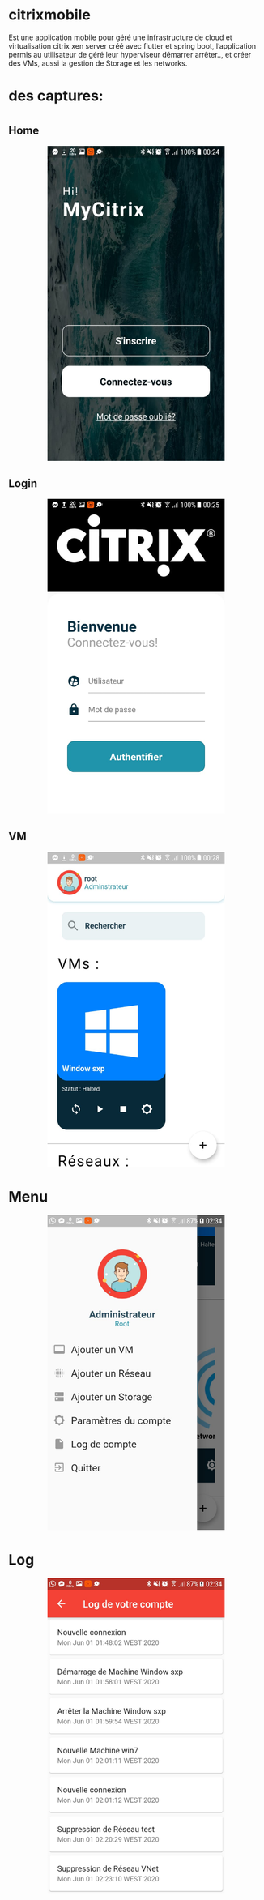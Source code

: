 # citrixmobile
  Est une application mobile pour géré une infrastructure de
cloud et virtualisation citrix xen server créé avec flutter et spring boot,
l’application permis au utilisateur de géré leur hyperviseur démarrer
arrêter.., et créer des VMs, aussi la gestion de Storage et les
networks.
<h1>des captures:<h1>
<h2>Home</h2>
<p align="center">
  <img src="https://github.com/aboujaafar1997/mycitrix-xen/blob/master/c78b1563-84ba-4ffc-a6c0-cca6ff50d1a9.jpg" width="350" title="hover text">
</p>
<h2>Login</h2>
<p align="center">
  <img src="https://github.com/aboujaafar1997/mycitrix-xen/blob/master/cbbbd0b9-7f93-46aa-aae8-040a75b0e6ed.jpg" width="350" title="hover text">
</p>
<h2>VM</h2>
<p align="center">
  <img src="https://github.com/aboujaafar1997/mycitrix-xen/blob/master/835888c7-ea63-46f7-b193-eea031b3b3ae.jpg" width="350" title="hover text">
</p>
<h1>Menu</h1>
<p align="center">
  <img src="https://github.com/aboujaafar1997/mycitrix-xen/blob/master/7d230097-170b-4b09-b1ef-c6dbd4f303fe.jpg" width="350" title="hover text">
</p>
  <h1>Log</h1>
<p align="center">
  <img src="https://github.com/aboujaafar1997/mycitrix-xen/blob/master/714e12cd-7af1-43f9-a1e5-409492411ad7.jpg" width="350" title="hover text">
</p>
